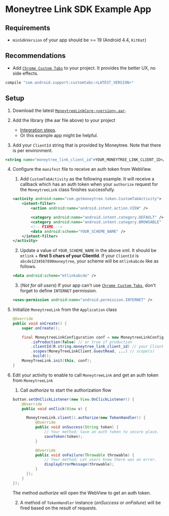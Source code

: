 # Moneytree Link SDK Example App

## Requirements

- `minSdkVersion` of your app should be >= 19 (Android 4.4, `KitKat`)

## Recommendations

- Add [`Chrome Custom Tabs`](https://developer.chrome.com/multidevice/android/customtabs) to your project. It provides the better UX, no side effects.
```groovy
compile "com.android.support:customtabs:<LATEST_VERSION>"
```

## Setup

1. Download the latest [`MoneytreeLinkCore-<version>.aar`](https://github.com/moneytree/mt-link-android-sdk-example/releases).

2. Add the library (the aar file above) to your project
    - [Integration steps](https://developer.android.com/studio/projects/android-library.html?#AddDependency).
    - Or this example app might be helpful.

3. Add your `ClientId` string that is provided by Moneytree. Note that there is per environment.
```xml
<string name="moneytree_link_client_id">YOUR_MONEYTREE_LINK_CLIENT_ID</string>
```

4. Configure the `manifest` file to receive an auth token from WebView.

    1. Add `CustomTabActivity` as the following example. It will receive a callback which has an auth token when your `authorize` request for the `MoneytreeLink` class finishes successfully.
    ```xml
    <activity android:name="com.getmoneytree.token.CustomTabActivity">
        <intent-filter>
            <action android:name="android.intent.action.VIEW" />

            <category android:name="android.intent.category.DEFAULT" />
            <category android:name="android.intent.category.BROWSABLE" />
            <!-- FIXME -->
            <data android:scheme="YOUR_SCHEME_NAME" />
        </intent-filter>
    </activity>
    ```

    2. Update a value of `YOUR_SCHEME_NAME` in the above xml. It should be `mtlink` + **first 5 chars of your ClientId**. If your `ClientId` is `abcde1234567890moneytree`, your scheme will be `mtlinkabcde` like as follows.
    ```xml
    <data android:scheme="mtlinkabcde" />
    ```

    3. (*Not for all users*) If your app can't use [`Chrome Custom Tabs`](https://developer.chrome.com/multidevice/android/customtabs), don't forget to define `INTERNET` permission.
    ```xml
    <uses-permission android:name="android.permission.INTERNET" />
    ```

5. Initialize `MoneytreeLink` from the `Application` class
   ```java
   @Override
   public void onCreate() {
       super.onCreate();

       final MoneytreeLinkConfiguration conf = new MoneytreeLinkConfiguration.Builder()
           .isProduction(false) // or true if production
           .clientId(R.string.moneytree_link_client_id) // your ClientId
           .scopes(MoneyTreeLinkClient.GuestRead, ...) // scope(s)
           .build();
       MoneyTreeLink.init(this, conf);
   }
   ```

6. Edit your activity to enable to call `MoneytreeLink` and get an auth token from `MoneytreeLink`

    1. Call *authorize* to start the authorization flow
    ```java
    button.setOnClickListener(new View.OnClickListener() {
        @Override
        public void onClick(View v) {

          MoneytreeLink.client().authorize(new TokenHandler() {
              @Override
              public void onSuccess(String token) {
                  // Your method; Save an auth token to secure place.
                  saveToken(token);
              }

              @Override
              public void onFailure(Throwable throwable) {
                  // Your method; Let users know there was an error.
                  displayErrorMessage(throwable);
              }
          });
        }
    });
    ```
    The method *authorize* will open the WebView to get an auth token.

    2. A method of `TokenHandler` instance (*onSuccess* or *onFailure*) will be fired based on the result of requests.
